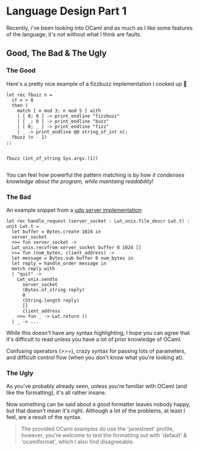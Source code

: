 <h1>Language Design Part 1</h1>
<p>Recently, i've been looking into OCaml and as much as I like some features of the language, it's not without what I think are faults.</p>
<h2>Good, The Bad &amp; The Ugly</h2>
<h3>The Good</h3>
<p>Here's a pretty nice example of a fizzbuzz implementation I cooked up 🍳</p>
<pre><code>let rec fbuzz n =
  if n &gt; 0
  then (
    match [ n mod 3; n mod 5 ] with
    | [ 0; 0 ] -&gt; print_endline &quot;fizzbuzz&quot;
    | [ _; 0 ] -&gt; print_endline &quot;buzz&quot;
    | [ 0; _ ] -&gt; print_endline &quot;fizz&quot;
    | _ -&gt; print_endline @@ string_of_int n);
  fbuzz (n - 1)
;;

fbuzz (int_of_string Sys.argv.(1))
</code></pre>
<p>You can feel how powerful the pattern matching is by how <em>it condenses knowledge about the program, while maintaing readability</em>!</p>
<h3>The Bad</h3>
<p>An example snippet from a <a href="https://medium.com/@aryangodara_19887/udp-client-and-server-in-ocaml-e203116a997c">udp server implementation</a>:</p>
<pre><code>let rec handle_request (server_socket : Lwt_unix.file_descr Lwt.t) : unit Lwt.t =
  let buffer = Bytes.create 1024 in
  server_socket
  &gt;&gt;= fun server_socket -&gt;
  Lwt_unix.recvfrom server_socket buffer 0 1024 []
  &gt;&gt;= fun (num_bytes, client_address) -&gt;
  let message = Bytes.sub buffer 0 num_bytes in
  let reply = handle_order message in
  match reply with
  | &quot;quit&quot; -&gt;
    Lwt_unix.sendto
      server_socket
      (Bytes.of_string reply)
      0
      (String.length reply)
      []
      client_address
    &gt;&gt;= fun _ -&gt; Lwt.return ()
  | _ -&gt; ...
</code></pre>
<p>While this doesn't have any syntax highlighting, I hope you can agree that it's difficult to read unless you have a lot of prior knowledge of OCaml.</p>
<p>Confusing operators (&gt;&gt;=), crazy syntax for passing lots of parameters, and difficult control flow (when you don't know what you're looking at).</p>
<h3>The Ugly</h3>
<p>As you've probably already seen, unless you're familiar with OCaml (and like the formatting), it's all rather insane.</p>
<p>Now something can be said about a good formatter leaves nobody happy, but that doesn't mean it's right. Although a lot of the problems, at least I feel, are a result of the syntax.</p>
<blockquote>
<p>The provided OCaml examples do use the 'janestreet' profile, however, you're welcome to test the formatting out with 'default' &amp; 'ocamlformat', which I also find disagreeable.</p>
</blockquote>

